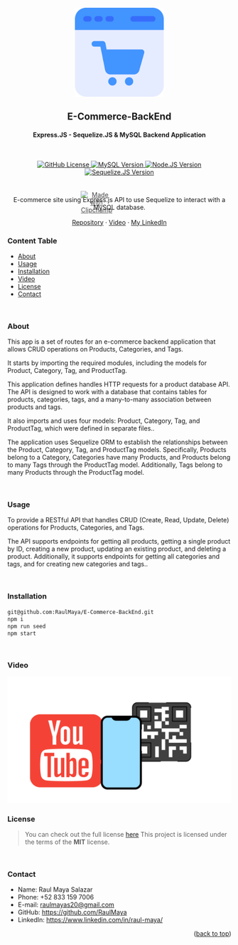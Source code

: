 <!-- PROJECT LOGO -->
<br />
<div align="center">
  <a href="https://github.com/RaulMaya/E-Commerce-BackEnd">
    <img src="./readme/ecommerce-logo.png" alt="Logo" width="200" height="200">
  </a>

  <h2 align="center">E-Commerce-BackEnd</h2>
  <h4 align="center">Express.JS - Sequelize.JS & MySQL Backend Application</h4>
  
<br/>
<p align="center">
    <a href="LICENSE" target="_blank">
        <img src="https://img.shields.io/badge/License-MIT-lime.svg" alt="GitHub License">
    </a>
    <a href="https://www.mysql.com/" target="_blank">
        <img src="https://img.shields.io/badge/MySQL-v8.0.32-blue.svg" alt="MySQL Version">
    </a>
    <a href="https://nodejs.org/en/docs/" target="_blank">
        <img src="https://img.shields.io/badge/node.js-v16.15.1-green.svg" alt="Node.JS Version">
    </a>
    <a href="https://sequelize.org/" target="_blank">
        <img src="https://img.shields.io/badge/sequelize.js-v6.3.5-blue.svg" alt="Sequelize.JS Version">
    </a>
    <div style="position:relative;width:fit-content;height:fit-content;">
        <a style="position:absolute;top:20px;right:1rem;opacity:0.8;" href="https://clipchamp.com/watch/o5aIQ6qJvCq?utm_source=braze&utm_medium=email&utm_campaign=Share_Page_Created&utm_term=Variant+1">
            <img style="height:22px;" src="https://clipchamp.com/e.svg" alt="Made with Clipchamp" />
        </a>
    </div>
</p>
<br/>

<p align="center">
E-commerce site using Express.js API to use Sequelize to interact with a MySQL database.
    <br />
    <br />
    <a href="https://github.com/RaulMaya/E-Commerce-BackEnd">Repository</a>    
    ·
    <a href="https://www.youtube.com/watch?v=QrGv7D522GI">Video</a>
    ·
    <a href="https://www.linkedin.com/in/raul-maya/">My LinkedIn</a>

  </p>
</div>

### Content Table

- [About](#about)
- [Usage](#usage)
- [Installation](#installation)
- [Video](#video)
- [License](#license)
- [Contact](#contact)

<br>

### About

<p>
This app is a set of routes for an e-commerce backend application that allows CRUD operations on Products, Categories, and Tags.

It starts by importing the required modules, including the models for Product, Category, Tag, and ProductTag.</p>

<p>This application defines handles HTTP requests for a product database API. The API is designed to work with a database that contains tables for products, categories, tags, and a many-to-many association between products and tags.</p>

<p>It also imports and uses four models: Product, Category, Tag, and ProductTag, which were defined in separate files..</p>

<p>The application uses Sequelize ORM to establish the relationships between the Product, Category, Tag, and ProductTag models. Specifically, Products belong to a Category, Categories have many Products, and Products belong to many Tags through the ProductTag model. Additionally, Tags belong to many Products through the ProductTag model.</p>

<br>

### Usage

<p> To provide a RESTful API that handles CRUD (Create, Read, Update, Delete) operations for Products, Categories, and Tags.

The API supports endpoints for getting all products, getting a single product by ID, creating a new product, updating an existing product, and deleting a product. Additionally, it supports endpoints for getting all categories and tags, and for creating new categories and tags..</p>

<br>

### Installation

```
git@github.com:RaulMaya/E-Commerce-BackEnd.git
npm i
npm run seed
npm start
```

<br>

### Video

<a href="https://www.youtube.com/watch?v=QrGv7D522GI">
<img src="./readme/yt-ecommerce.png" alt="Application behavior gif">
</a>
 
<br>

### License

> You can check out the full license [here](https://github.com/RaulMaya/Ballon-dOr-Winners-DB/blob/master/LICENSE)
> This project is licensed under the terms of the **MIT** license.

<br>

### Contact

- Name: Raul Maya Salazar
- Phone: +52 833 159 7006
- E-mail: raulmayas20@gmail.com
- GitHub: https://github.com/RaulMaya
- LinkedIn: https://www.linkedin.com/in/raul-maya/

<p align="right">(<a href="#top">back to top</a>)</p>
